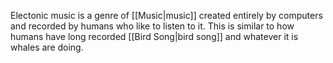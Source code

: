 Electonic music is a genre of [[Music|music]] created entirely by computers and recorded by humans who like to listen to it. This is similar to how humans have long recorded [[Bird Song|bird song]] and whatever it is whales are doing.
